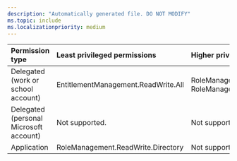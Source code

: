 ```yaml
---
description: "Automatically generated file. DO NOT MODIFY"
ms.topic: include
ms.localizationpriority: medium
---
```


|Permission type|Least privileged permissions|Higher privileged permissions|
|:---|:---|:---|
|Delegated (work or school account)|EntitlementManagement.ReadWrite.All|RoleManagement.ReadWrite.Directory, RoleManagement.ReadWrite.Exchange|
|Delegated (personal Microsoft account)|Not supported.|Not supported.|
|Application|RoleManagement.ReadWrite.Directory|Not supported.|


